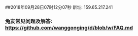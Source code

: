 ##2018年09月28日07时12分07秒 新址: 159.65.217.241
### 兔友常见问题及解答: https://github.com/wanggonging/d/blob/w/FAQ.md
